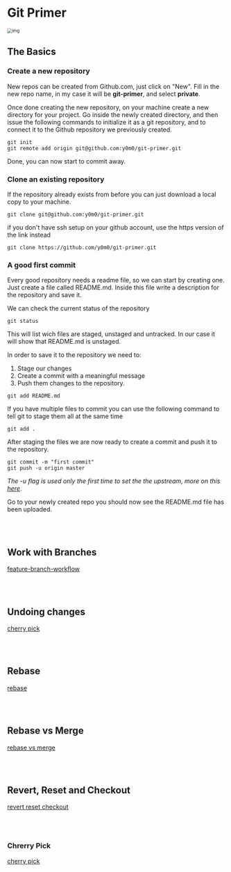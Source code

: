 # Git Primer

<img src="https://imgs.xkcd.com/comics/git.png" alt="img" style="zoom:70%;" />


## The Basics

### Create a new repository

New repos can be created from Github.com, just click on "New".
Fill in the new repo name, in my case it will be **git-primer**, and select **private**.

Once done creating the new repository, on your machine create a new directory for your project.
Go inside the newly created directory, and then issue the following commands to initialize it as a git repository, and to connect it to the Github repository we previously created.

```
git init
git remote add origin git@github.com:y0m0/git-primer.git
```
Done, you can now start to commit away.

### Clone an existing repository

If the repository already exists from before you can just download a local copy to your machine.

```
git clone git@github.com:y0m0/git-primer.git
```
if you don't have ssh setup on your github account, use the https version of the link instead
```
git clone https://github.com/y0m0/git-primer.git
```

### A good first commit

Every good repository needs a readme file, so we can start by creating one.
Just create a file called README.md. Inside this file write a description for the repository and save it.  

We can check the current status of the repository
```
git status
```
This will list wich files are staged, unstaged and untracked.
In our case it will show that README.md is unstaged.

In order to save it to the repository we need to:
1. Stage our changes
2. Create a commit with a meaningful message
3. Push them changes to the repository.

```
git add README.md
```

If you have multiple files to commit you can use the following command to tell git to stage them all at the same time
```
git add .
```

After staging the files we are now ready to create a commit and push it to the repository.
```
git commit -m "first commit"
git push -u origin master
```
*The  -u flag is used only the first time to set the the upstream, more on this [here](https://stackoverflow.com/a/37770744)*.

Go to your newly created repo you should now see the README.md file has been uploaded.

</br>
</br>

## Work with Branches

[feature-branch-workflow](https://www.atlassian.com/git/tutorials/comparing-workflows/feature-branch-workflow
)

</br>
</br>

## Undoing changes

[cherry pick](https://www.atlassian.com/git/tutorials/undoing-changes)

</br>
</br>

## Rebase

[rebase](https://www.atlassian.com/git/tutorials/rewriting-history/git-rebase)

</br>
</br>

## Rebase vs Merge

[rebase vs merge](https://www.atlassian.com/git/tutorials/merging-vs-rebasing)

</br>
</br>

## Revert, Reset and Checkout

[revert reset checkout](https://www.atlassian.com/git/tutorials/resetting-checking-out-and-reverting)

</br>
</br>

### Chrerry Pick

[cherry pick](https://www.atlassian.com/git/tutorials/cherry-pick)

